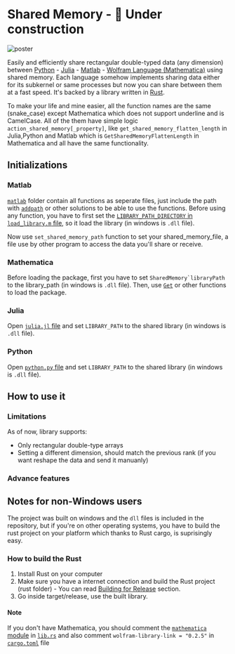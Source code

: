 # Shared Memory - 🚧 Under construction


![poster](https://user-images.githubusercontent.com/56647066/184504837-42af271b-85a1-48a3-b30e-3f725012c919.jpg)

Easily and efficiently share rectangular double-typed data (any dimension) between [Python](https://python.org) - [Julia](https://julialang.org) - [Matlab](https://mathworks.com) - [Wolfram Language (Mathematica)](https://www.wolfram.com/mathematica/) using shared memory. Each language somehow implements sharing data either for its subkernel or same processes but now you can share between them at a fast speed. It's backed by a library written in [Rust](https://rust-lang.org/).

To make your life and mine easier, all the function names are the same (snake_case) except Mathematica which does not support underline and is CamelCase. All of the them have simple logic `action_shared_memory[_property]`, like `get_shared_memory_flatten_length` in Julia,Python and Matlab which is `GetSharedMemoryFlattenLength` in Mathematica and all have the same functionality.

## Initializations


### Matlab
[`matlab`](https://github.com/ben-izd/shared_memory/tree/main/matlab) folder contain all functions as seperate files, just include the path with [`addpath`](https://uk.mathworks.com/help/matlab/ref/addpath.html) or other solutions to be able to use the functions. Before using any function, you have to first set the [`LIBRARY_PATH_DIRECTORY` in `load_library.m` file](https://github.com/ben-izd/shared_memory/blob/9b97dab3bbc81c122d4c966cee5ce1bf7733cf90/matlab/load_library.m#L3), so it load the library (in windows is `.dll` file).

Now use `set_shared_memory_path` function to set your shared_memory_file, a file use by other program to access the data you'll share or receive.

### Mathematica
Before loading the package, first you have to set ```SharedMemory`libraryPath``` to the library_path (in windows is `.dll` file). Then, use [`Get`](https://reference.wolfram.com/language/ref/Get.html) or other functions to load the package.

### Julia
Open [`julia.jl` file](https://github.com/ben-izd/shared_memory/blob/a6dfdc00f4008959facd3b25b5e4320ada532214/julia/julia.jl#L2) and set `LIBRARY_PATH` to the shared library (in windows is `.dll` file).

### Python
Open [`python.py` file](https://github.com/ben-izd/shared_memory/blob/3ba51ce3fa9eae2c57cacb268b686616d222fd7d/python/python.py#L6) and set `LIBRARY_PATH` to the shared library (in windows is `.dll` file).


## How to use it


### Limitations
As of now, library supports:
- Only rectangular double-type arrays
- Setting a different dimension, should match the previous rank (if you want reshape the data and send it manuanly)


### Advance features

## Notes for non-Windows users
The project was built on windows and the `dll` files is included in the repository, but if you're on other operating systems, you have to build the rust project on your platform which thanks to Rust cargo, is suprisingly easy.

### How to build the Rust
1. Install Rust on your computer
2. Make sure you have a internet connection and build the Rust project (rust folder) - You can read [Building for Release](https://doc.rust-lang.org/book/ch01-03-hello-cargo.html#building-for-release) section.
3. Go inside target/release, use the built library.

#### Note
If you don't have Mathematica, you should comment the [`mathematica` module](https://github.com/ben-izd/shared_memory/blob/9b97dab3bbc81c122d4c966cee5ce1bf7733cf90/rust/src/lib.rs#L359) in [`lib.rs`](https://github.com/ben-izd/shared_memory/blob/main/rust/src/lib.rs) and also comment `wolfram-library-link = "0.2.5"` in [`cargo.toml`](https://github.com/ben-izd/shared_memory/blob/main/rust/Cargo.toml) file

